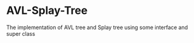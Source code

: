 # AVL-Splay-Tree
The implementation of AVL tree and Splay tree using some interface and super class
